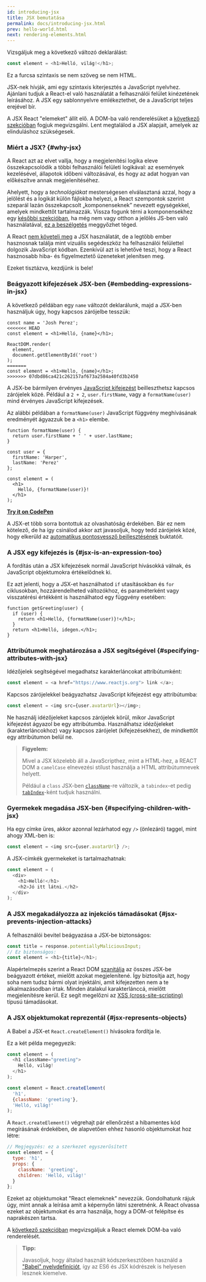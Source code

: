 ```yaml
---
id: introducing-jsx
title: JSX bemutatása
permalink: docs/introducing-jsx.html
prev: hello-world.html
next: rendering-elements.html
---
```


Vizsgáljuk meg a következő változó deklarálást:

```js
const element = <h1>Helló, világ!</h1>;
```

Ez a furcsa szintaxis se nem szöveg se nem HTML.

JSX-nek hívják, ami egy szintaxis kiterjesztés a JavaScript nyelvhez. Ajánlani tudjuk a React-el való használatát a felhasználói felület kinézetének leírásához. A JSX egy sablonnyelvre emlékeztethet, de a JavaScript teljes erejével bír.

A JSX React "elemeket" állít elő. A DOM-ba való renderelésüket a [következő szekcióban](/docs/rendering-elements.html) fogjuk megvizsgálni. Lent megtalálod a JSX alapjait, amelyek az elinduláshoz szükségesek.

### Miért a JSX? {#why-jsx}

A React azt az elvet vallja, hogy a megjelenítési logika eleve összekapcsolódik a többi felhasználói felületi logikával: az események kezelésével, állapotok időbeni változásával, és hogy az adat hogyan van előkészítve annak megjelenítéséhez.

Ahelyett, hogy a *technológiákat* mesterségesen elválasztaná azzal, hogy a jelölést és a logikát külön fájlokba helyezi, a React szempontok szerint szeparál lazán összekapcsolt „komponenseknek” nevezett egységekkel, amelyek mindkettőt tartalmazzák. Vissza fogunk térni a komponensekhez egy [későbbi szekcióban](/docs/components-and-props.html), ha még nem vagy otthon a jelölés JS-ben való használatával, [ez a beszélgetés](https://www.youtube.com/watch?v=x7cQ3mrcKaY) meggyőzhet téged.

A React [nem követeli meg](/docs/react-without-jsx.html) a JSX használatát, de a legtöbb ember hasznosnak találja mint vizuális segédeszköz ha felhasználói felülettel dolgozik JavaScript kódban. Ezenkívül azt is lehetővé teszi, hogy a React hasznosabb hiba- és figyelmeztető üzeneteket jelenítsen meg.

Ezeket tisztázva, kezdjünk is bele!

### Beágyazott kifejezések JSX-ben {#embedding-expressions-in-jsx}

A következő példában egy `name` változót deklarálunk, majd a JSX-ben használjuk úgy, hogy kapcsos zárójelbe tesszük:

```js{1,2}
const name = 'Josh Perez';
<<<<<<< HEAD
const element = <h1>Helló, {name}</h1>;

ReactDOM.render(
  element,
  document.getElementById('root')
);
=======
const element = <h1>Hello, {name}</h1>;
>>>>>>> 07dbd86ca421c262157af673a2584a40fd3b2450
```

A JSX-be bármilyen érvényes [JavaScript kifejezést](https://developer.mozilla.org/en-US/docs/Web/JavaScript/Guide/Expressions_and_Operators#Expressions) beilleszthetsz kapcsos zárójelek közé. Például a `2 + 2`, `user.firstName`, vagy a `formatName(user)` mind érvényes JavaScript kifejezések.

Az alábbi példában a `formatName(user)` JavaScript függvény meghívásának eredményét ágyazzuk be a `<h1>` elembe.

```js{12}
function formatName(user) {
  return user.firstName + ' ' + user.lastName;
}

const user = {
  firstName: 'Harper',
  lastName: 'Perez'
};

const element = (
  <h1>
    Helló, {formatName(user)}!
  </h1>
);
```

**[Try it on CodePen](https://codepen.io/gaearon/pen/PGEjdG?editors=1010)**

A JSX-et több sorra bontottuk az olvashatóság érdekében. Bár ez nem kötelező, de ha így csinálod akkor azt javasoljuk, hogy tedd zárójelek közé, hogy elkerüld az [automatikus pontosvessző beillesztésének](https://stackoverflow.com/q/2846283) buktatóit.

### A JSX egy kifejezés is {#jsx-is-an-expression-too}

A fordítás után a JSX kifejezések normál JavaScript hívásokká válnak, és JavaScript objektumokra értékelődnek ki.

Ez azt jelenti, hogy a JSX-et használhatod `if` utasításokban és `for` ciklusokban, hozzárendelheted változókhoz, és paraméterként vagy visszatérési értékként is használhatod egy függvény esetében:

```js{3,5}
function getGreeting(user) {
  if (user) {
    return <h1>Helló, {formatName(user)}!</h1>;
  }
  return <h1>Helló, idegen.</h1>;
}
```

### Attribútumok meghatározása a JSX segítségével {#specifying-attributes-with-jsx}

Idézőjelek segítségével megadhatsz karakterláncokat attribútumként:

```js
const element = <a href="https://www.reactjs.org"> link </a>;
```

Kapcsos zárójelekkel beágyazhatsz JavaScript kifejezést egy attribútumba:

```js
const element = <img src={user.avatarUrl}></img>;
```

Ne használj idézőjeleket kapcsos zárójelek körül, mikor JavaScript kifejezést ágyazol be egy attribútumba. Használhatsz idézőjeleket (karakterláncokhoz) vagy kapcsos zárójelet (kifejezésekhez), de mindkettőt egy attribútumon belül ne.

>**Figyelem:**
>
>Mivel a JSX közelebb áll a JavaScripthez, mint a HTML-hez, a REACT DOM a `camelCase` elnevezési stílust használja a HTML attribútumnevek helyett.
>
>Például a `class` JSX-ben [`className`](https://developer.mozilla.org/en-US/docs/Web/API/Element/className)-re változik, a `tabindex`-et pedig [`tabIndex`](https://developer.mozilla.org/en-US/docs/Web/API/HTMLElement/tabIndex)-ként tudjuk használni.

### Gyermekek megadása JSX-ben {#specifying-children-with-jsx}

Ha egy címke üres, akkor azonnal lezárhatod egy `/>` (önlezáró) taggel, mint ahogy XML-ben is:

```js
const element = <img src={user.avatarUrl} />;
```

A JSX-címkék gyermekeket is tartalmazhatnak:

```js
const element = (
  <div>
    <h1>Helló!</h1>
    <h2>Jó itt látni.</h2>
  </div>
);
```

### A JSX megakadályozza az injekciós támadásokat {#jsx-prevents-injection-attacks}

A felhasználói bevitel beágyazása a JSX-be biztonságos:

```js
const title = response.potentiallyMaliciousInput;
// Ez biztonságos:
const element = <h1>{title}</h1>;
```

Alapértelmezés szerint a React DOM [szanitálja](https://stackoverflow.com/questions/7381974/which-characters-need-to-be-escaped-on-html) az összes JSX-be beágyazott értéket, mielőtt azokat megjelenítené. Így biztosítja azt, hogy soha nem tudsz bármi olyat injektálni, amit kifejezetten nem a te alkalmazásodban írtak. Minden átalakul karakterlánccá, mielőtt megjelenítésre kerül. Ez segít megelőzni az [XSS (cross-site-scripting)](https://en.wikipedia.org/wiki/Cross-site_scripting) típusú támadásokat.

### A JSX objektumokat reprezentál {#jsx-represents-objects}

A Babel a JSX-et `React.createElement()` hívásokra fordítja le.

Ez a két példa megegyezik:

```js
const element = (
  <h1 className="greeting">
    Helló, világ!
  </h1>
);
```

```js
const element = React.createElement(
  'h1',
  {className: 'greeting'},
  'Helló, világ!'
);
```

A `React.createElement()` végrehajt pár ellenőrzést a hibamentes kód megírásának érdekében, de alapvetően ehhez hasonló objektumokat hoz létre:

```js
// Megjegyzés: ez a szerkezet egyszerűsített
const element = {
  type: 'h1',
  props: {
    className: 'greeting',
    children: 'Helló, világ!'
  }
};
```

Ezeket az objektumokat "React elemeknek" nevezzük. Gondolhatunk rájuk úgy, mint annak a leírása amit a képernyőn látni szeretnénk. A React olvassa ezeket az objektumokat és arra használja, hogy a DOM-ot felépítse és naprakészen tartsa.

A [következő szekcióban](/docs/rendering-elements.html) megvizsgáljuk a React elemek DOM-ba való renderelését.

>**Tipp:**
>
>Javasoljuk, hogy általad használt kódszerkesztőben használd a ["Babel" nyelvdefiníciót](https://babeljs.io/docs/en/editors), így az ES6 és JSX kódrészek is helyesen lesznek kiemelve.

